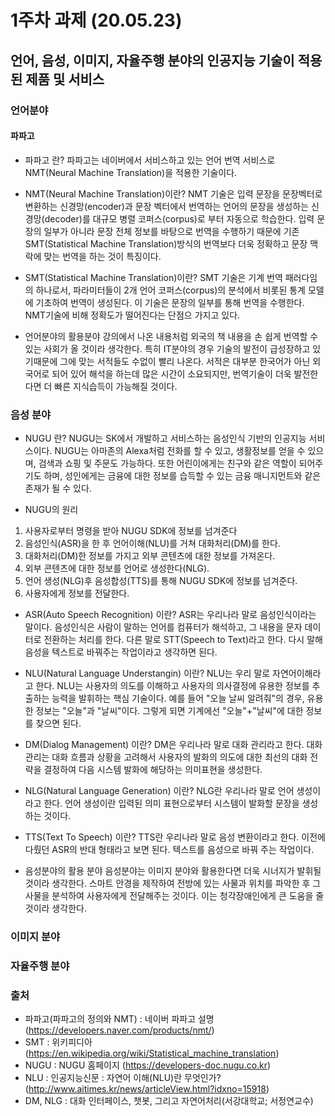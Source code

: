 # 1주차 과제 (20.05.23)

## 언어, 음성, 이미지, 자율주행 분야의 인공지능 기술이 적용된 제품 및 서비스

### 언어분야
#### 파파고
+ 파파고 란?
파파고는 네이버에서 서비스하고 있는 언어 번역 서비스로 NMT(Neural Machine Translation)을 적용한 기술이다.

+ NMT(Neural Machine Translation)이란?
NMT 기술은 입력 문장을 문장벡터로 변환하는 신경망(encoder)과 문장 벡터에서 번역하는 언어의 문장을 생성하는 신경망(decoder)를 대규모 병렬 코퍼스(corpus)로 부터 자동으로 학습한다.
입력 문장의 일부가 아니라 문장 전체 정보를 바탕으로 번역을 수행하기 때문에 기존 SMT(Statistical Machine Translation)방식의 번역보다 더욱 정확하고 문장 맥락에 맞는 번역을 하는 것이 특징이다.

+ SMT(Statistical Machine Translation)이란?
SMT 기술은 기계 번역 패러다임의 하나로서, 파라미터들이 2개 언어 코퍼스(corpus)의 분석에서 비롯된 통계 모델에 기초하여 번역이 생성된다.
이 기술은 문장의 일부를 통해 번역을 수행한다. NMT기술에 비해 정확도가 떨어진다는 단점으 가지고 있다.

+ 언어분야의 활용분야
강의에서 나온 내용처럼 외국의 책 내용을 손 쉽게 번역할 수 있는 사회가 올 것이라 생각한다.
특히 IT분야의 경우 기술의 발전이 급성장하고 있기때문에 그에 맞는 서적들도 수없이 빨리 나온다.
서적은 대부분 한국어가 아닌 외국어로 되어 있어 해석을 하는데 많은 시간이 소요되지만, 번역기술이 더욱 발전한다면 더 빠른 지식습득이 가능해질 것이다.

### 음성 분야
+ NUGU 란?
NUGU는 SK에서 개발하고 서비스하는 음성인식 기반의 인공지능 서비스이다.
NUGU는 아마존의 Alexa처럼 전화를 할 수 있고, 생활정보를 얻을 수 있으며, 검색과 쇼핑 및 주문도 가능하다.
또한 어린이에게는 친구와 같은 역할이 되어주기도 하며, 성인에게는 금융에 대한 정보를 습득할 수 있는 금융 매니지먼트와 같은 존재가 될 수 있다.

+ NUGU의 원리
1. 사용자로부터 명령을 받아 NUGU SDK에 정보를 넘겨준다
2. 음성인식(ASR)을 한 후 언어이해(NLU)를 거쳐 대화처리(DM)를 한다.
3. 대화처리(DM)한 정보를 가지고 외부 콘텐츠에 대한 정보를 가져온다.
4. 외부 콘텐츠에 대한 정보를 언어로 생성한다(NLG).
5. 언어 생성(NLG)후 음성합성(TTS)를 통해 NUGU SDK에 정보를 넘겨준다.
6. 사용자에게 정보를 전달한다.

+ ASR(Auto Speech Recognition) 이란?
ASR는 우리나라 말로 음성인식이라는 말이다. 음성인식은 사람이 말하는 언어를 컴퓨터가 해석하고, 그 내용을 문자 데이터로 전환하는 처리를 한다.
다른 말로 STT(Speech to Text)라고 한다.
다시 말해 음성을 텍스트로 바꿔주는 작업이라고 생각하면 된다.

+ NLU(Natural Language Understangin) 이란?
NLU는 우리 말로 자연어이해라고 한다.
NLU는 사용자의 의도를 이해하고 사용자의 의사결정에 유용한 정보를 추출하는 능력을 발휘하는 핵심 기술이다.
예를 들어 "오늘 날씨 알려줘"의 경우, 유용한 정보는 "오늘"과 "날씨"이다.
그렇게 되면 기계에선 "오늘"+"날씨"에 대한 정보를 찾으면 된다.

+ DM(Dialog Management) 이란?
DM은 우리나라 말로 대화 관리라고 한다.
대화관리는 대화 흐름과 상황을 고려해서 사용자의 발화의 의도에 대한 최선의 대화 전략을 결정하여 다음 시스템 발화에 해당하는 의미표현을 생성한다.

+ NLG(Natural Language Generation) 이란?
NLG란 우리나라 말로 언어 생성이라고 한다.
언어 생성이란 입력된 의미 표현으로부터 시스템이 발화할 문장을 생성하는 것이다.

+ TTS(Text To Speech) 이란?
TTS란 우리나라 말로 음성 변환이라고 한다.
이전에 다뤘던 ASR의 반대 형태라고 보면 된다.
텍스트를 음성으로 바꿔 주는 작업이다.

+ 음성분야의 활용 분야
음성분야는 이미지 분야와 활용한다면 더욱 시너지가 발휘될 것이라 생각한다.
스마트 안경을 제작하여 전방에 있는 사물과 위치를 파악한 후 그 사물을 분석하여 사용자에게 전달해주는 것이다.
이는 청각장애인에게 큰 도움을 줄 것이라 생각한다.

### 이미지 분야

### 자율주행 분야

### 출처
+ 파파고(파파고의 정의와 NMT) : 네이버 파파고 설명(https://developers.naver.com/products/nmt/)
+ SMT : 위키피디아(https://en.wikipedia.org/wiki/Statistical_machine_translation)
+ NUGU : NUGU 홈페이지 (https://developers-doc.nugu.co.kr)
+ NLU : 인공지능신문 : 자연어 이해(NLU)란 무엇인가? (http://www.aitimes.kr/news/articleView.html?idxno=15918)
+ DM, NLG : 대화 인터페이스, 챗봇, 그리고 자연어처리(서강대학교; 서정연교수)
